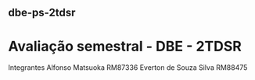 ## dbe-ps-2tdsr
# Avaliação semestral - DBE - 2TDSR

Integrantes
Alfonso Matsuoka RM87336
Everton de Souza Silva RM88475
